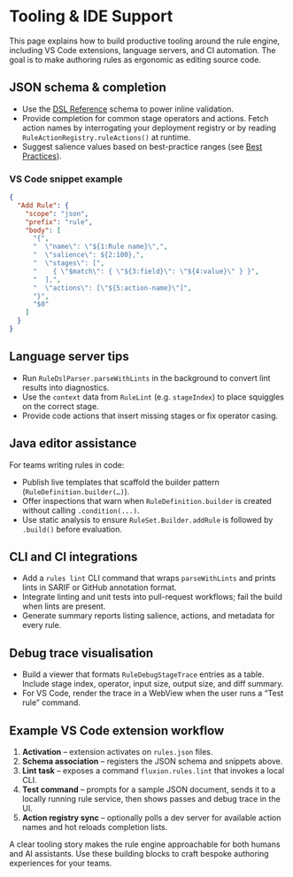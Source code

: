 # Tooling & IDE Support

This page explains how to build productive tooling around the rule engine, including VS Code extensions, language servers, and CI automation. The goal is to make authoring rules as ergonomic as editing source code.

## JSON schema & completion

- Use the [DSL Reference](dsl-reference.md) schema to power inline validation.
- Provide completion for common stage operators and actions. Fetch action names by interrogating your deployment registry or by reading `RuleActionRegistry.ruleActions()` at runtime.
- Suggest salience values based on best-practice ranges (see [Best Practices](best-practices.md)).

### VS Code snippet example

```json
{
  "Add Rule": {
    "scope": "json",
    "prefix": "rule",
    "body": [
      "{",
      "  \"name\": \"${1:Rule name}\",",
      "  \"salience\": ${2:100},",
      "  \"stages\": [",
      "    { \"$match\": { \"${3:field}\": \"${4:value}\" } }",
      "  ],",
      "  \"actions\": [\"${5:action-name}\"]",
      "}",
      "$0"
    ]
  }
}
```

## Language server tips

- Run `RuleDslParser.parseWithLints` in the background to convert lint results into diagnostics.
- Use the `context` data from `RuleLint` (e.g. `stageIndex`) to place squiggles on the correct stage.
- Provide code actions that insert missing stages or fix operator casing.

## Java editor assistance

For teams writing rules in code:

- Publish live templates that scaffold the builder pattern (`RuleDefinition.builder(…)`).
- Offer inspections that warn when `RuleDefinition.builder` is created without calling `.condition(...)`.
- Use static analysis to ensure `RuleSet.Builder.addRule` is followed by `.build()` before evaluation.

## CLI and CI integrations

- Add a `rules lint` CLI command that wraps `parseWithLints` and prints lints in SARIF or GitHub annotation format.
- Integrate linting and unit tests into pull-request workflows; fail the build when lints are present.
- Generate summary reports listing salience, actions, and metadata for every rule.

## Debug trace visualisation

- Build a viewer that formats `RuleDebugStageTrace` entries as a table. Include stage index, operator, input size, output size, and diff summary.
- For VS Code, render the trace in a WebView when the user runs a “Test rule” command.

## Example VS Code extension workflow

1. **Activation** – extension activates on `rules.json` files.
2. **Schema association** – registers the JSON schema and snippets above.
3. **Lint task** – exposes a command `fluxion.rules.lint` that invokes a local CLI.
4. **Test command** – prompts for a sample JSON document, sends it to a locally running rule service, then shows passes and debug trace in the UI.
5. **Action registry sync** – optionally polls a dev server for available action names and hot reloads completion lists.

A clear tooling story makes the rule engine approachable for both humans and AI assistants. Use these building blocks to craft bespoke authoring experiences for your teams.
